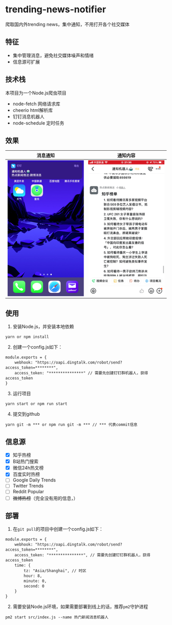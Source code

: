 # trending-news-notifier
爬取国内外trending news，集中通知，不用打开各个社交媒体

## 特征
- 集中管理消息，避免社交媒体噪声和情绪
- 信息源可扩展

## 技术栈
本项目为一个Node.js爬虫项目
- node-fetch 网络请求库
- cheerio html解析库
- 钉钉消息机器人
- node-schedule 定时任务

## 效果
| 消息通知                           | 通知内容                           |
| ---------------------------------- | ---------------------------------- |
| ![消息通知](./images/消息通知.png) | ![通知内容](./images/消息内容.png) |

## 使用
1. 安装Node.js，并安装本地依赖
```
yarn or npm install
```
2. 创建一个config.js如下：
```
module.exports = {
    webhook: "https://oapi.dingtalk.com/robot/send?access_token=********",
    access_token: "***************" // 需要先创建钉钉群机器人，获得access_token
}
```
3. 运行项目
```
yarn start or npm run start
```
4. 提交到github
```
yarn git -m *** or npm run git -m *** // *** 代表commit信息
```

## 信息源
- [x] 知乎热榜
- [x] B站热门搜索
- [x] 微信24h热文榜
- [x] 百度实时热榜
- [ ] Google Daily Trends
- [ ] Twitter Trends
- [ ] Reddit Popular
- [ ] ~~微博热榜~~（完全没有用的信息，）

## 部署
1. 在`git pull`的项目中创建一个config.js如下：
```
module.exports = {
    webhook: "https://oapi.dingtalk.com/robot/send?access_token=********",
    access_token: "***************", // 需要先创建钉钉群机器人，获得access_token
    time: {
        tz: "Asia/Shanghai", // 时区
        hour: 8,
        minute: 0,
        second: 0
    }
}
```

2. 需要安装Node.js环境，如果需要部署到线上的话，推荐`pm2`守护进程
```
pm2 start src/index.js --name 热门新闻消息机器人
```

